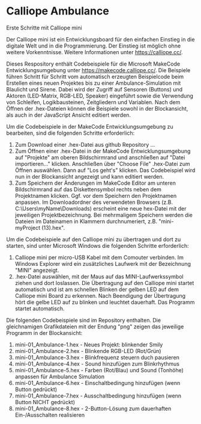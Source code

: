 # Calliope Ambulance
Erste Schritte mit Calliope mini

Der Calliope mini ist ein Entwicklungsboard für den einfachen Einstieg in die digitale Welt und in die Programmierung. Der Einstieg ist möglich ohne weitere Vorkenntnisse. Weitere Informationen unter https://calliope.cc/.

Dieses Respository enthält Codebeispiele für die Microsoft MakeCode Entwicklungsumgebung unter https://makecode.calliope.cc/. Die Beispiele führen Schritt für Schritt vom automatisch erzeugten Beispielcode beim Erstellen eines neuen Projektes bis zu einer Ambulance-Simulation mit Blaulicht und Sirene. Dabei wird der Zugriff auf Sensoren (Buttons) und Aktoren (LED-Matrix, RGB-LED, Speaker) eingeführt sowie die Verwendung von Schleifen, Logikbausteinen, Zeitgliedern und Variablen. Nach dem Öffnen der .hex-Dateien können die Beispiele sowohl in der Blockansicht, als auch in der JavaScript Ansicht editiert werden.

Um die Codebeispiele in der MakeCode Entwicklungsumgebung zu bearbeiten, sind die folgenden Schritte erforderlich:
1. Zum Download einer .hex-Datei aus github Repository ...
2. Zum Öffnen einer .hex-Datei in der MakeCode Entwicklungsumgebung auf "Projekte" am oberen Bildschirmrand und anschließen auf "Datei importieren..." klicken. Anschließen über "Choose File" .hex-Datei zum Öffnen auswählen. Dann auf "Los geht's" klicken. Das Codebeispiel wird nun in der Blockansicht angezeigt und kann editiert werden.
3. Zum Speichern der Änderungen im MakeCode Editor am unteren Bildschirmrand auf das Diskettensymbol rechts neben dem Projektnamen klicken. Ggf. vor dem Speichern den Projektnamen anpassen. Im Downloadordner des verwendeten Browsers (z.B. C:\Users\myName\Downloads) erscheint eine neue hex-Datei mit der jeweiligen Projektbezeichnung. Bei mehrmaligem Speichern werden die Dateien im Dateinamen in Klammern durchnumeriert, z.B. "mini-myProject (13).hex".

Um die Codebeispiele auf den Calliope mini zu übertragen und dort zu starten, sind unter Microsoft Windows die folgenden Schritte erforderlich:
1. Calliope mini per micro-USB Kabel mit dem Comouter verbinden. Im Windows Explorer wird ein zusätzliches Laufwerk mit der Bezeichnung "MINI" angezeigt.
2. .hex-Datei auswählen, mit der Maus auf das MINI-Laufwerkssymbol ziehen und dort loslassen. Die Übertragung auf den Calliope mini startet automatisch und ist am schnellen Blinken der gelben LED auf dem Calliope mini Board zu erkennen. Nach Beendigung der Übertragung hört die gelbe LED auf zu blinken und leuchtet dauerhaft. Das Programm startet automatisch.

Die folgenden Codebeispiele sind im Repository enthalten. Die gleichnamigen Grafikdateien mit der Endung "png" zeigen das jeweilige Programm in der Blockansicht:
1. mini-01_Ambulance-1.hex - Neues Projekt: blinkender Smily
2. mini-01_Ambulance-2.hex - Blinkende RGB-LED (Rot/Grün)
3. mini-01_Ambulance-3.hex - Blinkfrequenz steuern duch pausieren
4. mini-01_Ambulance-4.hex - Sound hinzufügen zum Blinkrhythmus
5. mini-01_Ambulance-5.hex - Farben (Rot/Blau) und Sound (Tonhöhe) anpassen für Ambulance Simulation
6. mini-01_Ambulance-6.hex - Einschaltbedingung hinzufügen (wenn Button gedrückt)
7. mini-01_Ambulance-7.hex - Ausschaltbedingung hinzufügen (wenn Button NICHT gedrückt)
8. mini-01_Ambulance-8.hex - 2-Button-Lösung zum dauerhaften Ein-/Ausschalten realisieren
